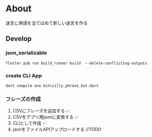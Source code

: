 # About 
 迷言に単語を当てはめて新しい迷言を作る


## Develop

### json_serializable
`flutter pub run build_runner build  --delete-conflicting-outputs`


### create CLI App
`dart compile exe bin\silly_phrase_bot.dart`
### フレーズの作成

1. CSVにフレーズを追加する ✅
2. CSVをアプリ用jsonに変換する ✅
3. CLIとして作成 ✅
3. jsonをファイルAPIアップロードする //TODO